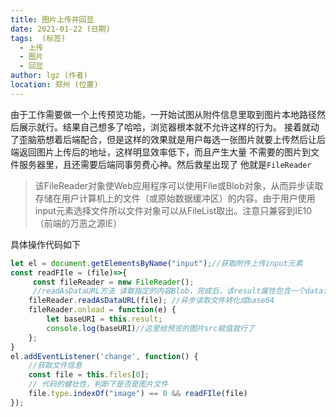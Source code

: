 ```yaml
---
title: 图片上传并回显
date: 2021-01-22 (日期)
tags:  (标签)
  - 上传
  - 图片
  - 回显
author: lgz (作者)
location: 郑州 (位置)
---
```


  由于工作需要做一个上传预览功能，一开始试图从附件信息里取到图片本地路径然后展示就行。结果自己想多了哈哈，浏览器根本就不允许这样的行为。
接着就动了歪脑筋想着后端配合，但是这样的效果就是用户每选一张图片就要上传然后让后端返回图片上传后的地址，这样明显效率低下，而且产生大量
不需要的图片到文件服务器里，且还需要后端同事劳费心神。然后救星出现了  他就是`FileReader`
>该FileReader对象使Web应用程序可以使用File或Blob对象，从而异步读取存储在用户计算机上的文件（或原始数据缓冲区）的内容。由于用户使用input元素选择文件所以文件对象可以从FileList取出。注意只兼容到IE10（前端的万恶之源IE）

具体操作代码如下
```js
let el = document.getElementsByName("input");//获取附件上传input元素
const readFIle = (file)=>{
     const fileReader = new FileReader();
     //readAsDataURL方法 读取指定的内容Blob，完成后，该result属性包含一个data:表示文件数据的URL。
    fileReader.readAsDataURL(file); //异步读取文件转化成base64                   
    fileReader.onload = function(e) {
        let baseURI = this.result;
        console.log(baseURI)//这里给预览的图片src赋值就行了
    };
}
el.addEventListener('change', function() {
    //获取文件信息
    const file = this.files[0];                
    // 代码的健壮性，判断下是否是图片文件          
    file.type.indexOf("image") == 0 && readFIle(file)
});
```